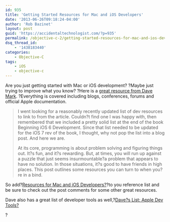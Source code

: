 ```yaml
---
id: 935
title: 'Getting Started Resources for Mac and iOS Developers'
date: '2013-06-26T09:18:24-04:00'
author: 'Rob Bazinet'
layout: post
guid: 'https://accidentaltechnologist.com/?p=935'
permalink: /objective-c-2/getting-started-resources-for-mac-and-ios-developers/
dsq_thread_id:
    - '1438183440'
categories:
    - Objective-C
tags:
    - iOS
    - objective-c
---
```


Are you just getting started with Mac or iOS development? ?Maybe just trying to improve what you know? ?Here is a [great resource from Dave Mark](http://www.davemark.com/?p=1829). ?Everything is covered including blogs, conferences, forums and official Apple documentation.

> I went looking for a reasonably recently updated list of dev resources to link to from the article. Couldn?t find one I was happy with, then remembered that we included a pretty solid list at the end of the book Beginning iOS 6 Development. Since that list needed to be updated for the iOS 7 rev of the book, I thought, why not pop the list into a blog post. And here we are.
> 
> At its core, programming is about problem solving and figuring things out. It?s fun, and it?s rewarding. But, at times, you will run up against a puzzle that just seems insurmountable?a problem that appears to have no solution. In those situations, it?s good to have friends in high places. This post outlines some resources you can turn to when you?re in a bind.

So add?[Resources for Mac and iOS Developers?](http://www.davemark.com/?p=1829)?to you reference list and be sure to check out the post comments for some other great resources.

Dave also has a great list of developer tools as well,?[Dave?s List: Apple Dev Tools?](http://www.davemark.com/?p=4981)

?
